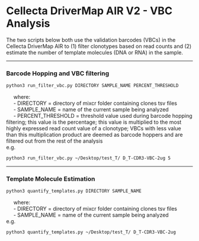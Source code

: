 # Cellecta DriverMap AIR V2 - VBC Analysis <br />

The two scripts below both use the validation barcodes (VBCs) in the Cellecta DriverMap AIR to (1) filter clonotypes based on read counts and (2) estimate the number of template molecules (DNA or RNA) in the sample.

---

### Barcode Hopping and VBC filtering <br />

```bash
python3 run_filter_vbc.py DIRECTORY SAMPLE_NAME PERCENT_THRESHOLD
```
&nbsp;&nbsp;&nbsp;&nbsp; where: <br />
&nbsp;&nbsp;&nbsp;&nbsp; - DIRECTORY = directory of mixcr folder containing clones tsv files <br />
&nbsp;&nbsp;&nbsp;&nbsp; - SAMPLE_NAME = name of the current sample being analyzed <br />
&nbsp;&nbsp;&nbsp;&nbsp; - PERCENT_THRESHOLD = threshold value used during barcode hopping filtering; this value is the percentage; this value is multiplied to the most highly expressed read count value of a clonotype; VBCs with less value than this multiplication product are deemed as barcode hoppers and are filtered out from the rest of the analysis <br />
e.g.
```bash
python3 run_filter_vbc.py ~/Desktop/test_T/ D_T-CDR3-VBC-2ug 5
```

---

### Template Molecule Estimation

```bash
python3 quantify_templates.py DIRECTORY SAMPLE_NAME
```
&nbsp;&nbsp;&nbsp;&nbsp; where: <br />
&nbsp;&nbsp;&nbsp;&nbsp; - DIRECTORY = directory of mixcr folder containing clones tsv files <br />
&nbsp;&nbsp;&nbsp;&nbsp; - SAMPLE_NAME = name of the current sample being analyzed <br />
e.g.
```bash
python3 quantify_templates.py ~/Desktop/test_T/ D_T-CDR3-VBC-2ug
```
